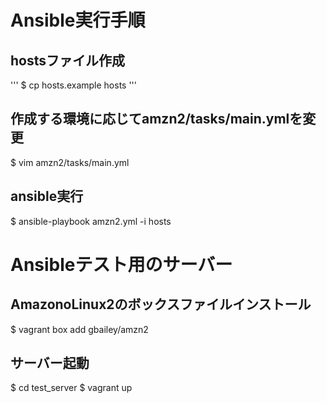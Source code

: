 # Ansible実行手順
## hostsファイル作成

'''
  $ cp hosts.example hosts
'''

## 作成する環境に応じてamzn2/tasks/main.ymlを変更

  $ vim amzn2/tasks/main.yml

## ansible実行

  $ ansible-playbook amzn2.yml -i hosts

# Ansibleテスト用のサーバー
## AmazonoLinux2のボックスファイルインストール

  $ vagrant box add gbailey/amzn2

## サーバー起動

  $ cd test_server
  $ vagrant up

